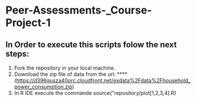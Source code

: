 Peer-Assessments-_Course-Project-1
==================================

## In Order to execute this scripts folow the next steps:

1. Fork the repository in your local machine.
2. Download the zip file of data from the url: 
**** (https://d396qusza40orc.cloudfront.net/exdata%2Fdata%2Fhousehold_power_consumption.zip)
3. In R IDE execute the commande source("repository/plot[1,2,3,4].R)
